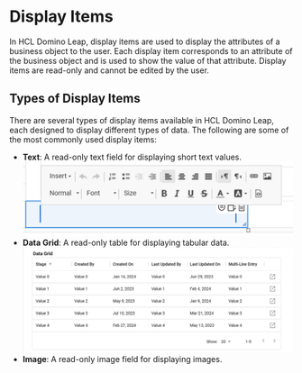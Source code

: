 # Display Items

In HCL Domino Leap, display items are used to display the attributes of a business object to the user. Each display item
corresponds to an attribute of the business object and is used to show the value of that attribute. Display items are
read-only and cannot be edited by the user.

## Types of Display Items

There are several types of display items available in HCL Domino Leap, each designed to display different types of data.
The following are some of the most commonly used display items:

- **Text**: A read-only text field for displaying short text values.
![img_13.png](img_13.png)
- **Data Grid**: A read-only table for displaying tabular data.
![img_12.png](img_12.png)
- **Image**: A read-only image field for displaying images.
